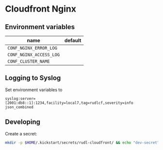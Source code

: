 # Cloudfront Nginx


## Environment variables


| name | default |
|------|---------|
| `CONF_NGINX_ERROR_LOG` | |
| `CONF_NGINX_ACCESS_LOG` | |
| `CONF_CLUSTER_NAME` | |


## Logging to Syslog

Set environment variables to

```
syslog:server=[2001:db8::1]:1234,facility=local7,tag=rudlcf,severity=info json_combined
```



## Developing

Create a secret:

```bash
mkdir -p $HOME/.kickstart/secrets/rudl-cloudfront/ && echo "dev-secret" > $HOME/.kickstart/secrets/rudl-cloudfront/rudl_cf_secret
```
